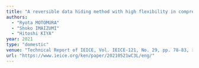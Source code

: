 ```yaml
---
title: "A reversible data hiding method with high flexibility in compressive encrypted images "
authors:
  - "Ryota MOTOMURA"
  - "Shoko IMAIZUMI"
  - "Hitoshi KIYA"
year: 2021
type: "domestic"
venue: "Technical Report of IEICE, Vol. IEICE-121, No. 29, pp. 78-83, オンライン開催, 2021-05-21."
url: "https://www.ieice.org/ken/paper/20210521wC3L/eng/"
---
```

